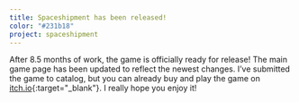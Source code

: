 ```yaml
---
title: Spaceshipment has been released!
color: "#231b18"
project: spaceshipment
---
```


After 8.5 months of work, the game is officially ready for release! The main game page has been updated to reflect the newest changes. I’ve submitted the game to catalog, but you can already buy and play the game on [itch.io](https://renpenguin.itch.io/spaceshipment){:target="_blank"}. I really hope you enjoy it!
